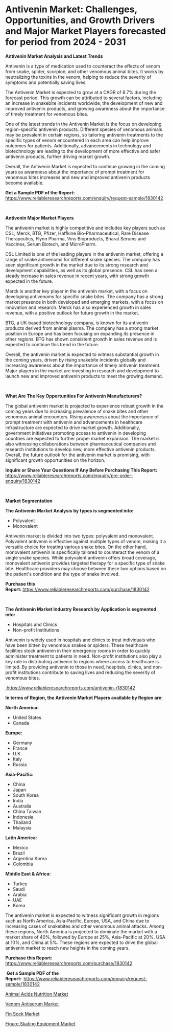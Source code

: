 <p><h1>Antivenin Market: Challenges, Opportunities, and Growth Drivers and Major Market Players forecasted for period from 2024 - 2031</h1></p><p><strong>Antivenin Market Analysis and Latest Trends</strong></p>
<p><p>Antivenin is a type of medication used to counteract the effects of venom from snake, spider, scorpion, and other venomous animal bites. It works by neutralizing the toxins in the venom, helping to reduce the severity of symptoms and potentially saving lives.</p><p>The Antivenin Market is expected to grow at a CAGR of 8.7% during the forecast period. This growth can be attributed to several factors, including an increase in snakebite incidents worldwide, the development of new and improved antivenin products, and growing awareness about the importance of timely treatment for venomous bites.</p><p>One of the latest trends in the Antivenin Market is the focus on developing region-specific antivenin products. Different species of venomous animals may be prevalent in certain regions, so tailoring antivenin treatments to the specific types of venom encountered in each area can help improve outcomes for patients. Additionally, advancements in technology and biotechnology are leading to the development of more effective and safer antivenin products, further driving market growth.</p><p>Overall, the Antivenin Market is expected to continue growing in the coming years as awareness about the importance of prompt treatment for venomous bites increases and new and improved antivenin products become available.</p></p>
<p><strong>Get a Sample PDF of the Report:&nbsp;</strong> <a href="https://www.reliableresearchreports.com/enquiry/request-sample/1830142">https://www.reliableresearchreports.com/enquiry/request-sample/1830142</a></p>
<p>&nbsp;</p>
<p><strong>Antivenin Major Market Players</strong></p>
<p><p>The antivenin market is highly competitive and includes key players such as CSL, Merck, BTG, Pfizer, Haffkine Bio-Pharmaceutical, Rare Disease Therapeutics, Flynn Pharma, Vins Bioproducts, Bharat Serums and Vaccines, Serum Biotech, and MicroPharm.</p><p>CSL Limited is one of the leading players in the antivenin market, offering a range of snake antivenoms for different snake species. The company has seen significant growth in the market due to its strong research and development capabilities, as well as its global presence. CSL has seen a steady increase in sales revenue in recent years, with strong growth expected in the future.</p><p>Merck is another key player in the antivenin market, with a focus on developing antivenoms for specific snake bites. The company has a strong market presence in both developed and emerging markets, with a focus on innovation and research. Merck has also experienced growth in sales revenue, with a positive outlook for future growth in the market.</p><p>BTG, a UK-based biotechnology company, is known for its antivenin products derived from animal plasma. The company has a strong market position in Europe and has been focusing on expanding its presence in other regions. BTG has shown consistent growth in sales revenue and is expected to continue this trend in the future.</p><p>Overall, the antivenin market is expected to witness substantial growth in the coming years, driven by rising snakebite incidents globally and increasing awareness about the importance of timely antivenin treatment. Major players in the market are investing in research and development to launch new and improved antivenin products to meet the growing demand.</p></p>
<p>&nbsp;</p>
<p><strong>What Are The Key Opportunities For Antivenin Manufacturers?</strong></p>
<p><p>The global antivenin market is projected to experience robust growth in the coming years due to increasing prevalence of snake bites and other venomous animal encounters. Rising awareness about the importance of prompt treatment with antivenin and advancements in healthcare infrastructure are expected to drive market growth. Additionally, government initiatives promoting access to antivenin in developing countries are expected to further propel market expansion. The market is also witnessing collaborations between pharmaceutical companies and research institutions to develop new, more effective antivenin products. Overall, the future outlook for the antivenin market is promising, with significant growth opportunities on the horizon.</p></p>
<p><strong>Inquire or Share Your Questions If Any Before Purchasing This Report:</strong> <a href="https://www.reliableresearchreports.com/enquiry/pre-order-enquiry/1830142">https://www.reliableresearchreports.com/enquiry/pre-order-enquiry/1830142</a></p>
<p>&nbsp;</p>
<p><strong>Market Segmentation</strong></p>
<p><strong>The Antivenin Market Analysis by types is segmented into:</strong></p>
<p><ul><li>Polyvalent</li><li>Monovalent</li></ul></p>
<p><p>Antivenin market is divided into two types: polyvalent and monovalent. Polyvalent antivenin is effective against multiple types of venom, making it a versatile choice for treating various snake bites. On the other hand, monovalent antivenin is specifically tailored to counteract the venom of a single snake species. While polyvalent antivenin offers broad coverage, monovalent antivenin provides targeted therapy for a specific type of snake bite. Healthcare providers may choose between these two options based on the patient's condition and the type of snake involved.</p></p>
<p><strong>Purchase this Report:&nbsp;</strong><a href="https://www.reliableresearchreports.com/purchase/1830142">https://www.reliableresearchreports.com/purchase/1830142</a></p>
<p>&nbsp;</p>
<p><strong>The Antivenin Market Industry Research by Application is segmented into:</strong></p>
<p><ul><li>Hospitals and Clinics</li><li>Non-profit Institutions</li></ul></p>
<p><p>Antivenin is widely used in hospitals and clinics to treat individuals who have been bitten by venomous snakes or spiders. These healthcare facilities stock antivenin in their emergency rooms in order to quickly administer treatment to patients in need. Non-profit institutions also play a key role in distributing antivenin to regions where access to healthcare is limited. By providing antivenin to those in need, hospitals, clinics, and non-profit institutions contribute to saving lives and reducing the severity of venomous bites.</p></p>
<p><a href="https://www.reliableresearchreports.com/antivenin-r1830142">&nbsp;https://www.reliableresearchreports.com/antivenin-r1830142</a></p>
<p><strong>In terms of Region, the Antivenin Market Players available by Region are:</strong></p>
<p>
    <p> <strong> North America: </strong>
        <ul>
            <li>United States</li>
            <li>Canada</li>
        </ul>
        </p> 
    <p> <strong> Europe: </strong>
        <ul>
            <li>Germany</li>
            <li>France</li>
            <li>U.K.</li>
            <li>Italy</li>
            <li>Russia</li>
        </ul>
        </p> 
    <p> <strong> Asia-Pacific: </strong>
        <ul>
            <li>China</li>
            <li>Japan</li>
            <li>South Korea</li>
            <li>India</li>
            <li>Australia</li>
            <li>China Taiwan</li>
            <li>Indonesia</li>
            <li>Thailand</li>
            <li>Malaysia</li>
        </ul>
        </p> 
    <p> <strong> Latin America: </strong>
        <ul>
            <li>Mexico</li>
            <li>Brazil</li>
            <li>Argentina Korea</li>
            <li>Colombia</li>
        </ul>
        </p> 
    <p> <strong> Middle East & Africa: </strong>
        <ul>
            <li>Turkey</li>
            <li>Saudi</li>
            <li>Arabia</li>
            <li>UAE</li>
            <li>Korea</li>
        </ul>
    </p>
    </p>
<p><p>The antivenin market is expected to witness significant growth in regions such as North America, Asia-Pacific, Europe, USA, and China due to increasing cases of snakebites and other venomous animal attacks. Among these regions, North America is projected to dominate the market with a market share of 40%, followed by Europe at 25%, Asia-Pacific at 20%, USA at 10%, and China at 5%. These regions are expected to drive the global antivenin market to reach new heights in the coming years.</p></p>
<p><strong>Purchase this Report: </strong><a href="https://www.reliableresearchreports.com/purchase/1830142">https://www.reliableresearchreports.com/purchase/1830142</a></p>
<p>&nbsp;<strong>Get a Sample PDF of the Report:&nbsp;&nbsp;</strong><a href="https://www.reliableresearchreports.com/enquiry/request-sample/1830142">https://www.reliableresearchreports.com/enquiry/request-sample/1830142</a></p>
<p><strong></strong></p>
<p><p><a href="https://issuu.com/reportprime-2/docs/animal-acids-nutrition-market-size-2030.pptx">Animal Acids Nutrition Market</a></p><p><a href="https://github.com/LitzyGulgowski2023/Market-Research-Report-List-1/blob/main/venom-antiserum-market.md">Venom Antiserum Market</a></p><p><a href="https://www.linkedin.com/pulse/fin-sock-market-furnishes-information-share-trends-growth-vrhje">Fin Sock Market</a></p><p><a href="https://www.linkedin.com/pulse/figure-skating-equipment-market-comprehensive-assessment-type-ulzde">Figure Skating Equipment Market</a></p></p>